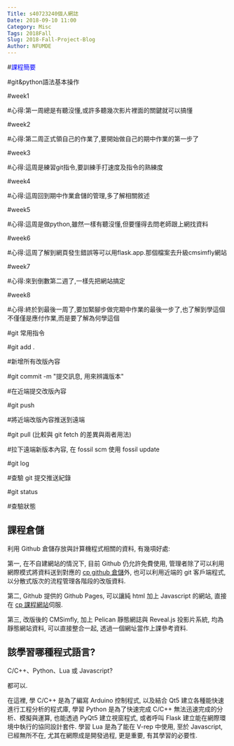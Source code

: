 ```yaml
---
Title: s40723240個人網誌
Date: 2018-09-10 11:00
Category: Misc
Tags: 2018Fall
Slug: 2018-Fall-Project-Blog
Author: NFUMDE
---
```




#<font color="blue">課程簡要</font>


#git&python語法基本操作




#week1



#心得:第一周總是有聽沒懂,或許多聽幾次影片裡面的關鍵就可以搞懂


#week2


#心得:第二周正式領自己的作業了,要開始做自己的期中作業的第一步了


#week3


#心得:這周是練習git指令,要訓練手打速度及指令的熟練度


#week4



#心得:這周回到期中作業倉儲的管理,多了解相關敘述

#week5



#心得:這周是做python,雖然一樣有聽沒懂,但要懂得去問老師跟上網找資料

#week6



#心得:這周了解到網頁發生錯誤等可以用flask.app.那個檔案去升級cmsimfly網站

#week7



#心得:來到倒數第二週了,一樣先把網站搞定

#week8



#心得:終於到最後一周了,要加緊腳步做完期中作業的最後一步了,也了解到學這個不僅僅是應付作業,而是要了解為何學這個




#git 常用指令

#git add .

#新增所有改版內容

#git commit -m "提交訊息, 用來辨識版本"

#在近端提交改版內容

#git push

#將近端改版內容推送到遠端

#git pull (比較與 git fetch 的差異與兩者用法)

#拉下遠端新版本內容, 在 fossil scm 使用 fossil update

#git log

#查驗 git 提交推送紀錄

#git status

#查驗狀態



<!-- PELICAN_END_SUMMARY -->

課程倉儲
----

利用 Github 倉儲存放與計算機程式相關的資料, 有幾項好處:

第一, 在不自建網站的情況下, 目前 Github 仍允許免費使用, 管理者除了可以利用網際模式將資料送到對應的 [cp github 倉儲]外, 也可以利用近端的 git 客戶端程式, 以分散式版次的流程管理各階段的改版資料.

第二, Github 提供的 Github Pages, 可以讓純 html 加上 Javascript 的網站, 直接在 [cp 課程網站]伺服.

第三, 改版後的 CMSimfly, 加上 Pelican 靜態網誌與 Reveal.js 投影片系統, 均為靜態網站資料, 可以直接整合一起, 透過一個網址當作上課參考資料.

[cp github 倉儲]: https://github.com/mdecourse/cp2018
[cp 課程網站]: https://mdecourse.github.io/cp2018/

該學習哪種程式語言?
----

C/C++、Python、Lua 或 Javascript?

都可以.

在這裡, 學 C/C++ 是為了編寫 Arduino 控制程式, 以及結合 Qt5 建立各種能快速進行工程分析的程式庫, 學習 Python 是為了快速完成 C/C++ 無法迅速完成的分析、模擬與運算, 也能透過 PyQt5 建立視窗程式, 或者呼叫 Flask 建立能在網際環境中執行的協同設計套件. 學習 Lua 是為了能在 V-rep 中使用, 至於 Javascript, 已經無所不在, 尤其在網際成是開發過程, 更是重要, 有其學習的必要性.


